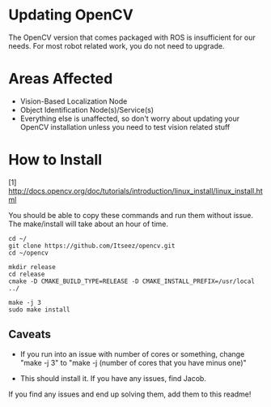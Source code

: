 Updating OpenCV
===============

The OpenCV version that comes packaged with ROS is insufficient for our needs. For most robot related work, you do not need to upgrade.

# Areas Affected
* Vision-Based Localization Node
* Object Identification Node(s)/Service(s)
* Everything else is unaffected, so don't worry about updating your OpenCV installation unless you need to test vision related stuff

# How to Install

[1] http://docs.opencv.org/doc/tutorials/introduction/linux_install/linux_install.html

You should be able to copy these commands and run them without issue. The make/install will take about an hour of time.

```
cd ~/
git clone https://github.com/Itseez/opencv.git
cd ~/opencv

mkdir release
cd release
cmake -D CMAKE_BUILD_TYPE=RELEASE -D CMAKE_INSTALL_PREFIX=/usr/local ../

make -j 3
sudo make install
```

## Caveats
* If you run into an issue with number of cores or something, change "make -j 3" to "make -j (number of cores that you have minus one)"

* This should install it. If you have any issues, find Jacob.


If you find any issues and end up solving them, add them to this readme!